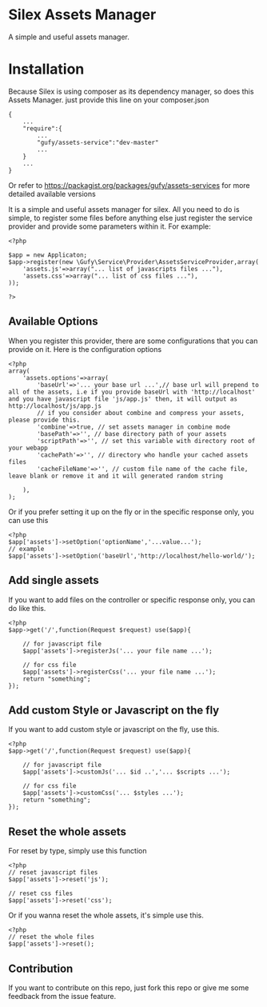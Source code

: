 # Silex Assets Manager

A simple and useful assets manager. 

# Installation

Because Silex is using composer as its dependency manager, so does this Assets Manager. just provide this line on your composer.json

	{
		...
		"require":{
			...
			"gufy/assets-service":"dev-master"
			...
		}
		...
	}

Or refer to https://packagist.org/packages/gufy/assets-services for more detailed available versions

It is a simple and useful assets manager for silex. 
All you need to do is simple, to register some files before anything else just register the service provider and provide
some parameters within it. For example:

	<?php

	$app = new Applicaton;
	$app->register(new \Gufy\Service\Provider\AssetsServiceProvider,array(
		'assets.js'=>array("... list of javascripts files ..."),
		'assets.css'=>array("... list of css files ..."),
	));

	?>

## Available Options

When you register this provider, there are some configurations that you can provide on it. Here is the configuration options
	
	<?php
	array(
		'assets.options'=>array(
			'baseUrl'=>'... your base url ...',// base url will prepend to all of the assets, i.e if you provide baseUrl with 'http://localhost' and you have javascript file 'js/app.js' then, it will output as http://localhost/js/app.js
			// if you consider about combine and compress your assets, please provide this.
			'combine'=>true, // set assets manager in combine mode
			'basePath'=>'', // base directory path of your assets
			'scriptPath'=>'', // set this variable with directory root of your webapp
			'cachePath'=>'', // directory who handle your cached assets files
			'cacheFileName'=>'', // custom file name of the cache file, leave blank or remove it and it will generated random string

		), 
	);

Or if you prefer setting it up on the fly or in the specific response only, you can use this

	<?php
	$app['assets']->setOption('optionName','...value...');
	// example
	$app['assets']->setOption('baseUrl','http://localhost/hello-world/');


## Add single assets

If you want to add files on the controller or specific response only, you can do like this. 
	
	<?php
	$app->get('/',function(Request $request) use($app){

		// for javascript file
		$app['assets']->registerJs('... your file name ...');

		// for css file		
		$app['assets']->registerCss('... your file name ...');
		return "something";
	});

## Add custom Style or Javascript on the fly

If you want to add custom style or javascript on the fly, use this. 
	
	<?php
	$app->get('/',function(Request $request) use($app){

		// for javascript file
		$app['assets']->customJs('... $id ..','... $scripts ...');

		// for css file		
		$app['assets']->customCss('... $styles ...');
		return "something";
	});


## Reset the whole assets

For reset by type, simply use this function
	
	<?php
	// reset javascript files 
	$app['assets']->reset('js');

	// reset css files
	$app['assets']->reset('css');

Or if you wanna reset the whole assets, it's simple use this. 
	
	<?php
	// reset the whole files
	$app['assets']->reset();


## Contribution

If you want to contribute on this repo, just fork this repo or give me some feedback from the issue feature.

